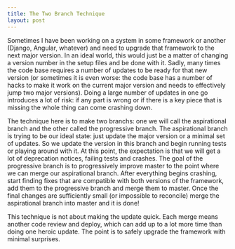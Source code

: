 ```yaml
---
title: The Two Branch Technique
layout: post
---
```


Sometimes I have been working on a system in some framework or another
(Django, Angular, whatever) and need to upgrade that framework to the next
major version. In an ideal world, this would just be a matter of changing
a version number in the setup files and be done with it. Sadly, many times
the code base requires a number of updates to be ready for that new version
(or sometimes it is even worse: the code base has a number of hacks to make
it work on the current major version and needs to effectively jump two major
versions). Doing a large number of updates in one go introduces a lot of risk:
if any part is wrong or if there is a key piece that is missing the whole thing
can come crashing down.

The technique here is to make two branchs: one we will call the aspirational
branch and the other called the progressive branch. The aspirational branch
is trying to be our ideal state: just update the major version or a minimal set
of updates. So we update the version in this branch and begin running tests or
playing around with it. At this point, the expectation is that we will get a lot
of deprecation notices, failing tests and crashes. The goal of the progressive branch
is to progressively improve master to the point where we can merge our aspirational
branch. After everything begins crashing, start finding fixes that are compatible with
both versions of the framework, add them to the progressive branch and merge them to
master. Once the final changes are sufficiently small (or impossible to reconcile)
merge the aspirational branch into master and it is done!

This technique is not about making the update quick. Each merge means another code review
and deploy, which can add up to a lot more time than doing one heroic update. The point
is to safely upgrade the framework with minimal surprises.
